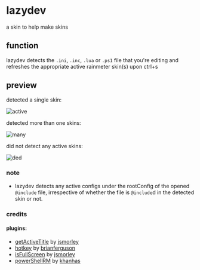# lazydev
a skin to help make skins

## function
lazydev detects the `.ini`, `.inc`, `.lua` or `.ps1` file that you're editing and refreshes the appropriate active rainmeter skin(s) upon ctrl+s

## preview

detected a single skin:

![active](https://github.com/modkavartini/lazydev/assets/81793953/ef654368-4bc1-4397-b1ee-f5d06fedb03b)

detected more than one skins:

![many](https://github.com/modkavartini/lazydev/assets/81793953/573df7af-9c27-44a9-8e18-906ec065facf)

did not detect any active skins:

![ded](https://github.com/modkavartini/lazydev/assets/81793953/1d0e9b5e-45d2-4853-aad7-bbae8d606ddd)

### note
* lazydev detects any active configs under the rootConfig of the opened `@include` file, irrespective of whether the file is `@include`d in the detected skin or not.

### credits
#### plugins:
* [getActiveTitle](https://forum.rainmeter.net/viewtopic.php?t=33146) by [jsmorley](https://github.com/jsmorley)
* [hotkey](https://github.com/brianferguson/HotKey.dll) by [brianferguson](https://github.com/brianferguson)
* [isFullScreen](https://forum.rainmeter.net/viewtopic.php?t=28305) by [jsmorley](https://github.com/jsmorley)
* [powerShellRM](https://forum.rainmeter.net/viewtopic.php?t=29095) by [khanhas](https://github.com/khanhas)
